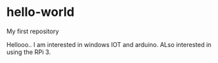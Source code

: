 # hello-world
My first repository

Hellooo..
I am interested in windows IOT and arduino.
ALso interested in using the RPi 3.
